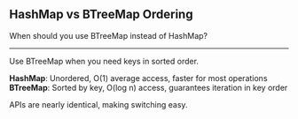 ## HashMap vs BTreeMap Ordering

When should you use BTreeMap instead of HashMap?

---

Use BTreeMap when you need keys in sorted order. 

**HashMap**: Unordered, O(1) average access, faster for most operations
**BTreeMap**: Sorted by key, O(log n) access, guarantees iteration in key order

APIs are nearly identical, making switching easy.

